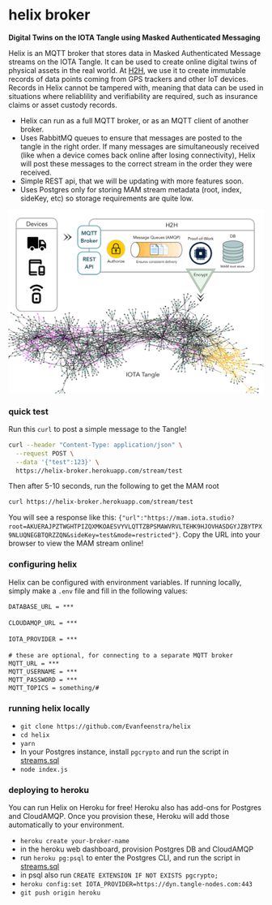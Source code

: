 # helix broker

**Digital Twins on the IOTA Tangle using Masked Authenticated Messaging**

Helix is an MQTT broker that stores data in Masked Authenticated Message streams on the IOTA Tangle. It can be used to create online digital twins of physical assets in the real world. At [H2H](http://h2h.ai), we use it to create immutable records of data points coming from GPS trackers and other IoT devices. Records in Helix cannot be tampered with, meaning that data can be used in situations where reliablility and verifiability are required, such as insurance claims or asset custody records.

- Helix can run as a full MQTT broker, or as an MQTT client of another broker.
- Uses RabbitMQ queues to ensure that messages are posted to the tangle in the right order. If many messages are simultaneously received (like when a device comes back online after losing connectivity), Helix will post these messages to the correct stream in the order they were received.
- Simple REST api, that we will be updating with more features soon.
- Uses Postgres only for storing MAM stream metadata (root, index, sideKey, etc) so storage requirements are quite low.

![helix broker](https://github.com/Evanfeenstra/helix/blob/master/helix-broker.png)

### quick test

Run this `curl` to post a simple message to the Tangle!
```bash
curl --header "Content-Type: application/json" \
  --request POST \
  --data '{"test":123}' \
  https://helix-broker.herokuapp.com/stream/test 
```
Then after 5-10 seconds, run the following to get the MAM root
```bash
curl https://helix-broker.herokuapp.com/stream/test 
```
You will see a response like this: `{"url":"https://mam.iota.studio?root=AKUERAJPZTWGHTPIZQXMKOAESVYVLQTTZBPSMAWVRVLTEHK9HJOVHASDGYJZBYTPX9NLUQNEGBTQRZZQN&sideKey=test&mode=restricted"}`. Copy the URL into your browser to view the MAM stream online!

### configuring helix

Helix can be configured with environment variables. If running locally, simply make a `.env` file and fill in the following values:
```
DATABASE_URL = ***

CLOUDAMQP_URL = ***

IOTA_PROVIDER = ***

# these are optional, for connecting to a separate MQTT broker
MQTT_URL = ***
MQTT_USERNAME = ***
MQTT_PASSWORD = ***
MQTT_TOPICS = something/#
```

### running helix locally

- `git clone https://github.com/Evanfeenstra/helix`
- `cd helix`
- `yarn`
- In your Postgres instance, install `pgcrypto` and run the script in [streams.sql](https://github.com/Evanfeenstra/helix/blob/master/streams.sql)
- `node index.js`

### deploying to heroku

You can run Helix on Heroku for free! Heroku also has add-ons for Postgres and CloudAMQP. Once you provision these, Heroku will add those automatically to your environment.

- `heroku create your-broker-name`
- in the heroku web dashboard, provision Postgres DB and CloudAMQP
- run `heroku pg:psql` to enter the Postgres CLI, and run the script in [streams.sql](https://github.com/Evanfeenstra/helix/blob/master/streams.sql)
- in psql also run `CREATE EXTENSION IF NOT EXISTS pgcrypto;`
- `heroku config:set IOTA_PROVIDER=https://dyn.tangle-nodes.com:443`
- `git push origin heroku`
